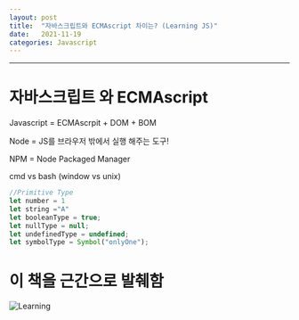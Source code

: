 ```yaml
---
layout: post
title:  "자바스크립트와 ECMAscript 차이는? (Learning JS)"
date:   2021-11-19
categories: Javascript
---
```

---

# 자바스크립트 와 ECMAscript 

Javascript = ECMAscrpit + DOM + BOM

Node = JS를 브라우저 밖에서 실행 해주는 도구!

NPM = Node Packaged Manager

cmd vs bash (window vs unix)

```javascript
//Primitive Type
let number = 1
let string ="A"
let booleanType = true;
let nullType = null;
let undefinedType = undefined;
let symbolType = Symbol("onlyOne");
```

# 이 책을 근간으로 발췌함
![Learning](https://www.hanbit.co.kr/data/books/B2328850940_l.jpg)
